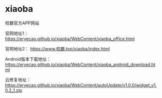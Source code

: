 # xiaoba
校霸官方APP网站

官网地址1：
    https://eryecao.github.io/xiaoba/WebContent/xiaoba_office.html

官网地址2：
    https://www.校霸.top/xiaoba/index.html
    
    
Android版本下载地址：
	https://eryecao.github.io/xiaoba/WebContent/xiaoba_android_download.html
	
云修复地址：
	https://eryecao.github.io/xiaoba/WebContent/autoUpdate/v1.0.0/widget_v1.0.2_1.zip
